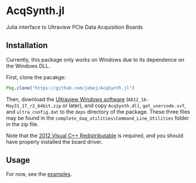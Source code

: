 # AcqSynth.jl
Julia interface to Ultraview PCIe Data Acquisition Boards

## Installation
Currently, this package only works on Windows due to its dependence on the Windows DLL.

First, clone the pacakge:
```julia
Pkg.clone("https://github.com/jebej/AcqSynth.jl")
```

Then, download the [Ultraview Windows software](http://ultraviewcorp.com/downloads.php) (`AD12_16-May31_17_r2_64bit.zip` or later), and copy `AcqSynth.dll`, `get_usercode.svf`, and `ultra_config.dat` to the `deps` directory of the package. These three files may be found in the `complete_daq_utilities\Command_Line_Utilities` folder in the zip file.

Note that the [2012 Visual C++ Redistributable](https://www.microsoft.com/en-ca/download/details.aspx?id=30679) is required, and you should have properly installed the board driver.

## Usage

For now, see the [examples](https://github.com/jebej/AcqSynth.jl/tree/master/examples).

